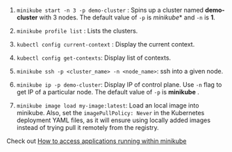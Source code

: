1. `minikube start -n 3 -p demo-cluster` : Spins up a cluster named **demo-cluster** with 3 nodes. The default value of `-p` is *minikube** and `-n` is **1**.

1. `minikube profile list` : Lists the clusters.

1. `kubectl config current-context` : Display the current context.

1. `kubectl config get-contexts`: Display list of contexts.

1. `minikube ssh -p <cluster_name> -n <node_name>`: ssh into a given node.

1. `minikube ip -p demo-cluster`: Display IP of control plane. Use `-n` flag to get IP of a particular node. The default value of `-p` is **minikube** .

1. `minikube image load my-image:latest`: Load an local image into minikube. Also, set the `imagePullPolicy: Never` in the Kubernetes deployment YAML files, as it will ensure using locally added images instead of trying pull it remotely from the registry.

 

Check out [How to access applications running within minikube](https://minikube.sigs.k8s.io/docs/handbook/accessing/)
